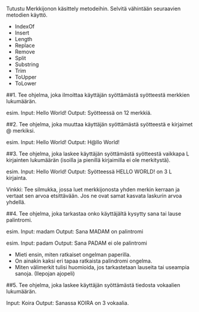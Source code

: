 Tutustu Merkkijonon käsittely metodeihin.
Selvitä vähintään seuraavien metodien käyttö.

- IndexOf
- Insert
- Length
- Replace
- Remove
- Split
- Substring
- Trim
- ToUpper
- ToLower

##1. Tee ohjelma, joka ilmoittaa käyttäjän syöttämästä syötteestä merkkien lukumäärän.

esim.
Input: Hello World!
Output: Syötteessä on 12 merkkiä.

##2. Tee ohjelma, joka muuttaa käyttäjän syöttämästä syötteestä e kirjaimet @ merkiksi.

esim.
Input: Hello World!
Output: H@llo World!

##3. Tee ohjelma, joka laskee käyttäjän syöttämästä syötteestä vaikkapa L kirjainten lukumäärän 
(isoilla ja pienillä kirjaimilla ei ole merkitystä).

esim.
Input: Hello World!
Output: Syötteessä HELLO WORLD! on 3 L kirjainta.

Vinkki: Tee silmukka, jossa luet merkkijonosta yhden merkin kerraan ja vertaat sen arvoa etsittävään.
Jos ne ovat samat kasvata laskurin arvoa yhdellä.

##4. Tee ohjelma, joka tarkastaa onko käyttäjältä kysytty sana tai lause palintromi.

esim.
Input: madam
Output: Sana MADAM on palintromi

esim. 
Input: padam
Output: Sana PADAM ei ole palintromi

- Mieti ensin, miten ratkaiset ongelman paperilla.
- On ainakin kaksi eri tapaa ratkaista palindromi ongelma.
- Miten välimerkit tulisi huomioida, jos tarkastetaan lauseita tai useampia sanoja. (Ilepojan ajopeli)

##5. Tee ohjelma, joka laskee käyttäjän syöttämästä tiedosta vokaalien lukumäärän.

Input: Koira
Output: Sanassa KOIRA on 3 vokaalia.
